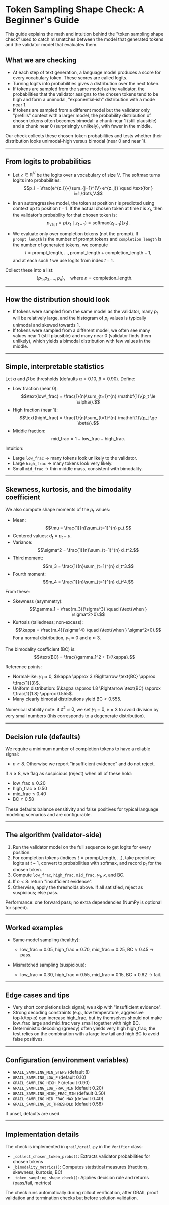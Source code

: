 # Token Sampling Shape Check: A Beginner's Guide

This guide explains the math and intuition behind the "token sampling shape check" used to catch mismatches between the model that generated tokens and the validator model that evaluates them.

## What we are checking

- At each step of text generation, a language model produces a score for every vocabulary token. These scores are called logits.
- Turning logits into probabilities gives a distribution over the next token.
- If tokens are sampled from the same model as the validator, the probabilities that the validator assigns to the chosen tokens tend to be high and form a unimodal, "exponential‑ish" distribution with a mode near 1.
- If tokens are sampled from a different model but the validator only "prefills" context with a larger model, the probability distribution of chosen tokens often becomes bimodal: a chunk near 1 (still plausible) and a chunk near 0 (surprisingly unlikely), with fewer in the middle.

Our check collects these chosen‑token probabilities and tests whether their distribution looks unimodal-high versus bimodal (near 0 and near 1).

---

## From logits to probabilities

- Let $z \in \mathbb{R}^V$ be the logits over a vocabulary of size $V$. The softmax turns logits into probabilities:
$$p_i = \frac{e^{z_i}}{\sum_{j=1}^{V} e^{z_j}} \quad \text{for } i=1,\dots,V.$$

- In an autoregressive model, the token at position $t$ is predicted using context up to position $t-1$. If the actual chosen token at time $t$ is $x_t$, then the validator's probability for that chosen token is:
$$p_{\text{val},t} = p(x_t \mid z_{t-1}) = \text{softmax}(z_{t-1})[x_t].$$

- We evaluate only over completion tokens (not the prompt). If `prompt_length` is the number of prompt tokens and `completion_length` is the number of generated tokens, we compute
$$t = \text{prompt\_length}, \dots, \text{prompt\_length} + \text{completion\_length} - 1,$$
and at each such $t$ we use logits from index $t-1$.

Collect these into a list:
$$\{p_1, p_2, \dots, p_n\}, \quad \text{where } n=\text{completion\_length}.$$

---

## How the distribution should look

- If tokens were sampled from the same model as the validator, many $p_t$ will be relatively large, and the histogram of $p_t$ values is typically unimodal and skewed towards 1.
- If tokens were sampled from a different model, we often see many values near 1 (still plausible) and many near 0 (validator finds them unlikely), which yields a bimodal distribution with few values in the middle.

---

## Simple, interpretable statistics

Let $\alpha$ and $\beta$ be thresholds (defaults $\alpha=0.10$, $\beta=0.90$). Define:

- Low fraction (near 0):
$$\text{low\_frac} = \frac{1}{n}\sum_{t=1}^{n} \mathbf{1}\{p_t \le \alpha\}.$$
- High fraction (near 1):
$$\text{high\_frac} = \frac{1}{n}\sum_{t=1}^{n} \mathbf{1}\{p_t \ge \beta\}.$$
- Middle fraction:
$$\text{mid\_frac} = 1 - \text{low\_frac} - \text{high\_frac}.$$

Intuition:
- Large `low_frac` → many tokens look unlikely to the validator.
- Large `high_frac` → many tokens look very likely.
- Small `mid_frac` → thin middle mass, consistent with bimodality.

---

## Skewness, kurtosis, and the bimodality coefficient

We also compute shape moments of the $p_t$ values:

- Mean:
$$\mu = \frac{1}{n}\sum_{t=1}^{n} p_t.$$
- Centered values: $d_t = p_t - \mu$.
- Variance:
$$\sigma^2 = \frac{1}{n}\sum_{t=1}^{n} d_t^2.$$
- Third moment:
$$m_3 = \frac{1}{n}\sum_{t=1}^{n} d_t^3.$$
- Fourth moment:
$$m_4 = \frac{1}{n}\sum_{t=1}^{n} d_t^4.$$

From these:
- Skewness (asymmetry):
$$\gamma_1 = \frac{m_3}{\sigma^3} \quad (\text{when } \sigma^2>0).$$
- Kurtosis (tailedness; non‑excess):
$$\kappa = \frac{m_4}{\sigma^4} \quad (\text{when } \sigma^2>0).$$
For a normal distribution, $\gamma_1 \approx 0$ and $\kappa \approx 3$.

The bimodality coefficient (BC) is:
$$\text{BC} = \frac{\gamma_1^2 + 1}{\kappa}.$$

Reference points:
- Normal‑like: $\gamma_1 \approx 0$, $\kappa \approx 3 \Rightarrow \text{BC} \approx \tfrac{1}{3}$.
- Uniform distribution: $\kappa \approx 1.8 \Rightarrow \text{BC} \approx \tfrac{1}{1.8} \approx 0.555$.
- Many clearly bimodal distributions yield $\text{BC} > 0.555$.

Numerical stability note: if $\sigma^2 \approx 0$, we set $\gamma_1=0$, $\kappa=3$ to avoid division by very small numbers (this corresponds to a degenerate distribution).

---

## Decision rule (defaults)

We require a minimum number of completion tokens to have a reliable signal:
- $n \ge 8$. Otherwise we report "insufficient evidence" and do not reject.

If $n \ge 8$, we flag as suspicious (reject) when all of these hold:
- $\text{low\_frac} \ge 0.20$
- $\text{high\_frac} \ge 0.50$
- $\text{mid\_frac} \le 0.40$
- $\text{BC} \ge 0.58$

These defaults balance sensitivity and false positives for typical language modeling scenarios and are configurable.

---

## The algorithm (validator-side)

1. Run the validator model on the full sequence to get logits for every position.
2. For completion tokens (indices $t=\text{prompt\_length},\dots$), take predictive logits at $t-1$,
   convert to probabilities with softmax, and record $p_t$ for the chosen token.
3. Compute `low_frac`, `high_frac`, `mid_frac`, $\gamma_1$, $\kappa$, and $\text{BC}$.
4. If $n < 8$: return "insufficient evidence".
5. Otherwise, apply the thresholds above. If all satisfied, reject as suspicious; else pass.

Performance: one forward pass; no extra dependencies (NumPy is optional for speed).

---

## Worked examples

- Same‑model sampling (healthy):
  - $\text{low\_frac} \approx 0.05$, $\text{high\_frac} \approx 0.70$,
    $\text{mid\_frac} \approx 0.25$, $\text{BC} \approx 0.45$ → pass.

- Mismatched sampling (suspicious):
  - $\text{low\_frac} \approx 0.30$, $\text{high\_frac} \approx 0.55$,
    $\text{mid\_frac} \approx 0.15$, $\text{BC} \approx 0.62$ → fail.

---

## Edge cases and tips

- Very short completions lack signal; we skip with "insufficient evidence".
- Strong decoding constraints (e.g., low temperature, aggressive top‑k/top‑p) can increase
  $\text{high\_frac}$, but by themselves should not make $\text{low\_frac}$ large and
  $\text{mid\_frac}$ very small together with high BC.
- Deterministic decoding (greedy) often yields very high $\text{high\_frac}$; the test relies
  on the combination with a large low tail and high BC to avoid false positives.

---

## Configuration (environment variables)

- `GRAIL_SAMPLING_MIN_STEPS` (default 8)
- `GRAIL_SAMPLING_LOW_P` (default 0.10)
- `GRAIL_SAMPLING_HIGH_P` (default 0.90)
- `GRAIL_SAMPLING_LOW_FRAC_MIN` (default 0.20)
- `GRAIL_SAMPLING_HIGH_FRAC_MIN` (default 0.50)
- `GRAIL_SAMPLING_MID_FRAC_MAX` (default 0.40)
- `GRAIL_SAMPLING_BC_THRESHOLD` (default 0.58)

If unset, defaults are used.

---

## Implementation details

The check is implemented in `grail/grail.py` in the `Verifier` class:

- `_collect_chosen_token_probs()`: Extracts validator probabilities for chosen tokens
- `_bimodality_metrics()`: Computes statistical measures (fractions, skewness, kurtosis, BC)
- `_token_sampling_shape_check()`: Applies decision rule and returns (pass/fail, metrics)

The check runs automatically during rollout verification, after GRAIL proof validation and termination checks but before solution validation.
